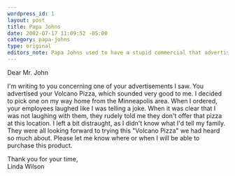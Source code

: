 ```yaml
--- 
wordpress_id: 1
layout: post
title: Papa Johns
date: 2002-07-17 11:09:52 -05:00
category: papa-johns
type: original
editors_note: Papa Johns used to have a stupid commercial that advertised competitors having gimmicky pizzas. One of those pizzas was a volcano pizza.
---
```

Dear Mr. John

I'm writing to you concerning one of your advertisements I saw. You advertised your Volcano Pizza, which sounded very good to me. I decided to pick one on my way home from the Minneapolis area. When I ordered, your employees laughed like I was telling a joke. When it was clear that I was not laughing with them, they rudely told me they don't offer that pizza at this location. I left a bit distraught, as I didn't know what I'd tell my family. They were all looking forward to trying this "Volcano Pizza" we had heard so much about. Please let me know where or when I will be able to purchase this product.

Thank you for your time,  
Linda Wilson
